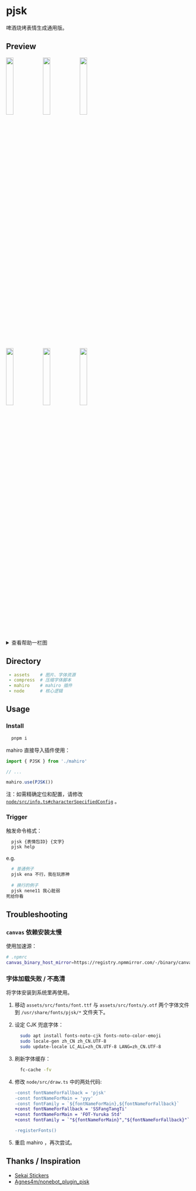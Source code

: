 # pjsk

啤酒烧烤表情生成通用版。

## Preview

<img src="./preview/0.jpg" width="20%" /><img src="./preview/1.jpg" width="20%" /><img src="./preview/2.jpg" width="20%" />

<img src="./preview/3.jpg" width="20%" /><img src="./preview/4.jpg" width="20%" /><img src="./preview/5.jpg" width="20%" />

<details>
<summary>查看帮助一栏图</summary>
<img src="https://cdn.jsdelivr.net/gh/fz6m/Private-picgo@moe-2021/img/20230725011706.webp" width="70%" />
</details>

## Directory

```yaml
 - assets    # 图片、字体资源
 - compress  # 压缩字体脚本
 - mahiro    # mahiro 插件
 - node      # 核心逻辑
```

## Usage

### Install

```bash
  pnpm i
```

mahiro 直接导入插件使用：

```ts
import { PJSK } from './mahiro'

// ...

mahiro.use(PJSK())
```

注：如需精确定位和配置，请修改 [`node/src/info.ts#characterSpecifiedConfig`](./node/src/info.ts) 。

### Trigger

触发命令格式：

```bash
  pjsk {表情包ID} {文字}
  pjsk help
```

e.g.

```bash
  # 普通例子
  pjsk ena 不行，我在玩原神
  
  # 换行的例子
  pjsk nene11 我心脏弱
死给你看
```

## Troubleshooting

### `canvas` 依赖安装太慢

使用加速源：

```bash
# .npmrc
canvas_binary_host_mirror=https://registry.npmmirror.com/-/binary/canvas
```

### 字体加载失败 / 不高清

将字体安装到系统里再使用。

1. 移动 `assets/src/fonts/font.ttf` 与 `assets/src/fonts/y.otf` 两个字体文件到 `/usr/share/fonts/pjsk/*` 文件夹下。

2. 设定 CJK 兜底字体：

    ```bash
      sudo apt install fonts-noto-cjk fonts-noto-color-emoji
      sudo locale-gen zh_CN zh_CN.UTF-8
      sudo update-locale LC_ALL=zh_CN.UTF-8 LANG=zh_CN.UTF-8
    ```

3. 刷新字体缓存：

    ```bash
      fc-cache -fv
    ```

4. 修改 `node/src/draw.ts` 中的两处代码:

    ```diff
    -const fontNameForFallback = 'pjsk'
    -const fontNameForMain = 'yyy'
    -const fontFamily = `${fontNameForMain},${fontNameForFallback}`
    +const fontNameForFallback = 'SSFangTangTi'
    +const fontNameForMain = 'FOT-Yuruka Std'
    +const fontFamily = `"${fontNameForMain}","${fontNameForFallback}"`
    ```

    ```diff
    -registerFonts()
    ```

5. 重启 mahiro ，再次尝试。

## Thanks / Inspiration

 - [Sekai Stickers](https://st.ayaka.one/)
 - [Agnes4m/nonebot_plugin_pjsk](https://github.com/Agnes4m/nonebot_plugin_pjsk)
